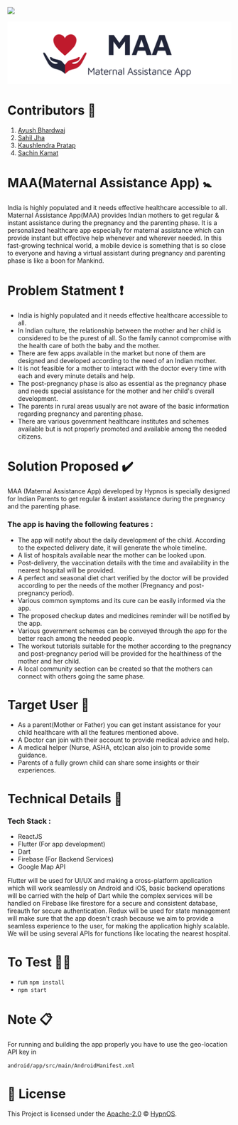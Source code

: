 
[![](https://img.shields.io/badge/</>%20With%20❤️%20By-Hypnos-red)](https://github.com/Hypn-OS)


![Logo](assets/MAA.png)


# Contributors :triangular_flag_on_post:
1. [Ayush Bhardwaj](https://github.com/hastagAB)
2. [Sahil Jha](https://github.com/sjha2048) 
3. [Kaushlendra Pratap](https://github.com/Kaushl2208)
4. [Sachin Kamat](https://github.com/codekamat)

# MAA(Maternal Assistance App) :baby_symbol:
India is highly populated and it needs effective healthcare accessible to all. Maternal Assistance App(MAA) provides Indian mothers to get regular & instant assistance during the pregnancy and the parenting phase. It is a personalized healthcare app especially for maternal assistance which can provide instant but effective help whenever and wherever needed. In this fast-growing technical world, a mobile device is something that is so close to everyone and having a virtual assistant during pregnancy and parenting phase is like a boon for Mankind. 


# Problem Statment :heavy_exclamation_mark:
- India is highly populated and it needs effective healthcare accessible to all. 
- In Indian culture, the relationship between the mother and her child is considered to be the purest of all. So the family cannot compromise with the health care of both the baby and the mother. 
- There are few apps available in the market but none of them are designed and developed according to the need of an Indian mother.
- It is not feasible for a mother to interact with the doctor every time with each and every minute details and help. 
- The post-pregnancy phase is also as essential as the pregnancy phase and needs special assistance for the mother and her child's overall development.
- The parents in rural areas usually are not aware of the basic information regarding pregnancy and parenting phase. 
- There are various government healthcare institutes and schemes available but is not properly promoted and available among the needed citizens. 

# Solution Proposed :heavy_check_mark:
MAA (Maternal Assistance App) developed by Hypnos is specially designed for Indian Parents to get regular & instant assistance during the pregnancy and the parenting phase. 
### The app is having the following features : 
- The app will notify about the daily development of the child. According to the expected delivery date, it will generate the whole timeline. 
- A list of hospitals available near the mother can be looked upon. 
- Post-delivery, the vaccination details with the time and availability in the nearest hospital will be provided. 
- A perfect and seasonal diet chart verified by the doctor will be provided according to per the needs of the mother (Pregnancy and post-pregnancy period).
- Various common symptoms and its cure can be easily informed via the app.
- The proposed checkup dates and medicines reminder will be notified by the app.
- Various government schemes can be conveyed through the app for the better reach among the needed people. 
- The workout tutorials suitable for the mother according to the pregnancy and post-pregnancy period will be provided for the healthiness of the mother and her child.
- A local community section can be created so that the mothers can connect with others going the same phase.

# Target User :pushpin:
- As a parent(Mother or Father) you can get instant assistance for your child healthcare with all the features mentioned above.
- A Doctor can join with their account to provide medical advice and help.
- A medical helper (Nurse, ASHA, etc)can also join to provide some guidance.
- Parents of a fully grown child can share some insights or their experiences.

# Technical Details 🔧
### Tech Stack : 
- ReactJS
- Flutter (For app development)
- Dart
- Firebase (For Backend Services)
- Google Map API

Flutter will be used for UI/UX and making a cross-platform application which will work seamlessly on Android and iOS, basic backend operations will be carried with the help of Dart while the complex services will be handled on Firebase like firestore for a secure and consistent database, fireauth for secure authentication.
Redux will be used for state management will make sure that the app doesn’t crash because we aim to provide a seamless experience to the user, for making the application highly scalable. We will be using several APIs for functions like locating the nearest hospital.

# To Test 👨‍💻
- run `npm install`
- `npm start`
# Note :clipboard:
For running and building the app properly you have to use the geo-location API key in 

```
android/app/src/main/AndroidManifest.xml
```


# 📜 License
This Project is licensed under the [Apache-2.0](/LICENSE) © [HypnOS](https://github.com/Hypn-OS).
